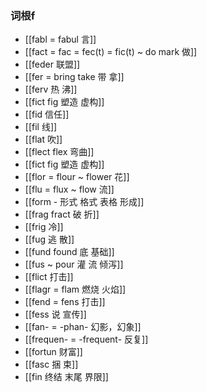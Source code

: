 ### 词根f
- [[fabl =  fabul 言]]
- [[fact = fac = fec(t) = fic(t) ~ do mark  做]]
- [[feder 联盟]]
- [[fer = bring take 带 拿]]
- [[ferv 热 沸]]
- [[fict fig 塑造 虚构]]
- [[fid 信任]]
- [[fil 线]]
- [[flat 吹]]
- [[flect flex  弯曲]]
- [[fict fig 塑造 虚构]]
- [[flor = flour ~ flower 花]]
- [[flu = flux ~ flow 流]]
- [[form - 形式 格式 表格 形成]]
- [[frag fract  破 折]]
- [[frig 冷]]
- [[fug 逃 散]]
- [[fund found 底 基础]]
- [[fus ~ pour 灌 流 倾泻]]
- [[flict 打击]]
- [[flagr = flam 燃烧 火焰]]
- [[fend = fens 打击]]
- [[fess 说 宣传]]
- [[fan- = -phan- 幻影，幻象]]
- [[frequen- = -frequent- 反复]]
- [[fortun 财富]]
- [[fasc  捆  束]]
- [[fin 终结 末尾 界限]]